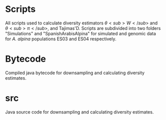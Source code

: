 
# Scripts

All scripts used to calculate diversity estimators $\theta<sub>W</sub>$ and $\theta<sub>\pi</sub>$, and Tajimas'D. Scripts are subdivided into two folders "Simulations" and "SpanishArabisAlpina" for simulated and genomic data for *A. alpina* populations ES03 and ES04 respectively. 

# Bytecode
Compiled java bytecode for downsampling and calculating diversity estimates.

# src
Java source code  for downsampling and calculating diversity estimates.
